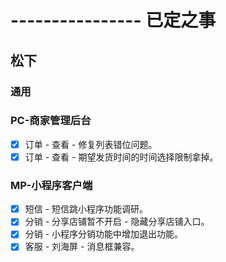 # ---------------- 已定之事

## 松下
### 通用
### PC-商家管理后台
* [x] 订单 - 查看 - 修复列表错位问题。
* [x] 订单 - 查看 - 期望发货时间的时间选择限制拿掉。
### MP-小程序客户端
* [x] 短信 - 短信跳小程序功能调研。
* [x] 分销 - 分享店铺暂不开启 - 隐藏分享店铺入口。
* [x] 分销 - 小程序分销功能中增加退出功能。
* [x] 客服 - 刘海屏 - 消息框兼容。
